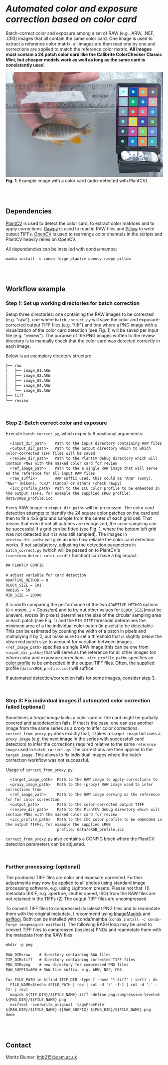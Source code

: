 # _Automated color and exposure correction based on color card_

Batch-correct color and exposure among a set of RAW (e.g. .ARW, .NEF, .CR3) images that all contain the same color card. One image is used to extract a reference color matrix,  all images are then read one by one and corrections are applied to match the reference color matrix. **All images must contain a 24 patch color card like the Calibrite ColorChecker Classic Mini, but cheaper models work as well as long as the same card is consistently used**.

![example_image](assets/example_image.png)
**Fig. 1**: Example image with a color card (auto-detected with PlantCV). 

<br />
<br />

## Dependencies
[PlantCV](https://github.com/danforthcenter/plantcv) is used to detect the color card, to extract color matrices and to apply corrections. [Rawpy](https://github.com/letmaik/rawpy) is used to read in RAW files and [Pillow](https://github.com/python-pillow/Pillow) to write output TIFFs. [OpenCV](https://github.com/opencv/opencv) is used to rearrange color channels in the scripts and PlantCV heavily relies on OpenCV.

All dependencies can be installed with conda/mamba:

```
mamba install -c conda-forge plantcv opencv rawpy pillow 
```
<br />
<br />

## Workflow example

###  Step 1:  Set up working directories for batch correction

Setup three directories: one containing the RAW images to be corrected (e.g. "raw"), one where ```batch_correct.py``` will save the color and exposure-corrected output TIFF files (e.g. "tiff") and one where a PNG image with a visualization of the color card detection (see Fig. 1) will be saved per input file (e.g. "review"). The purpose of the PNG images written to the review directory is to manually check that the color card was detected correctly in each image. 

Below is an exemplary directory structure:
```
├── raw
│   ├── image_01.ARW
│   ├── image_02.ARW
│   ├── image_03.ARW
│   ├── image_04.ARW
│   └── image_05.ARW
├── tiff
└── review
```
<br />

###  Step 2:  Batch correct color and exposure

Execute ```batch_correct.py```, which expects 6 positional argunments:

```
  <input_dir_path>    Path to the input directory containing RAW files
  <output_dir_path>   Path to the output directory which to which color-corrected TIFF files will be saved
  <review_dir_path>   Path to the PlantCV debug directory which will contain PNGs with the masked color card for review
  <ref_image_path>    Path to the a single RAW image that will serve as the reference for all input RAW files
  <raw_suffix>        RAW suffix used, this could be "ARW" (Sony), "NEF" (Nikon), "CR3" (Canon) or others (check rawpy)
  <icc_profile_path>  Path to the ICC color profile to be embedded in the output TIFFs, for example the supplied sRGB profile: data/sRGB_profile.icc
```

Every RAW image in ```<input_dir_path>``` will be processed. The color card detection attempts to identify the 24 square color patches on the card and then to fit a 4x6 grid and sample from the center of each grid cell. That means that even if not all patches are recognized, the color sampling can be successful if a grid can be fitted (see Fig. 1, where the bottom left grid was not detected but it is was still sampled). The images in ```<review_dir_path>``` will give an idea how reliable the color card detection works. If not satisfactory, adjusting the detection parameters in ```batch_correct.py``` (which will be passed on to PlantCV's ```transform.detect_color_card()``` function) can have a big impact:

```
## PLANTCV CONFIG

# adjust variable for card detection
ADAPTIVE_METHOD = 0
BLOCK_SIZE = 101
RADIUS = 50
MIN_SIZE = 20000
```

It is worth comparing the performance of the two ```ADAPTIVE_METHOD``` options (```0``` = *mean*, ```1``` = *Gaussian*) and to try out other values for ```BLOCK_SIZE```(must be uneven). ```RADIUS``` (in pixels) determines the size of the circular sampling area in each patch (see Fig. 1) and the ```MIN_SIZE``` threshold determines the minimum area of a the individual color patch (in pixels) to be detectable. This can be estimated by counting the width of a patch in pixels and multiplying it by 2, but make sure to set a threshold that is slightly below the observed patch size to account for variation between images. 
```<ref_image_path>``` specifies a single RAW image (this can be one from ```<input_dir_path>```) that will serve as the reference for all other images ton inform color and exposure corrections. ```<icc_profile_path>``` specifies an [color profile](https://en.wikipedia.org/wiki/ICC_profile) to be embedded in the output TIFF files. Often, the supplied profile (```data/sRGB_profile.icc```) will suffice.

If automated detection/correction fails for some images, consider step 3.


<br />

###  Step 3:  Fix individual images if automated color correction failed [optional]

Sometimes a *target image* lacks a color card or the card might be partially covered and autodetection fails. If that is the case, one can use another image from the same series as a *proxy* to infer color corrections. ```correct_from_proxy.py``` does exactly that, it takes a ```target image``` but uses a ```proxy image``` (e.g. the next image in the series with successfull card detection) to infer the corrections required relative to the same ```reference image``` used in ```batch_correct.py```. The corrections are then applied to the ```target image```. This allows to fix individual images where the batch correction workflow was not successful.

Usage of ```correct_from_proxy.py```:

```
  <target_image_path>  Path to the RAW image to apply corrections to
  <proxy_image_path>   Path to the (proxy) RAW image used to infer corrections from
  <ref_image_path>     Path to the RAW image serving as the reference for for color correction
  <output_path>        Path to the color-corrected output TIFF
  <review_dir_path>    Path to the PlantCV debug directory which will contain PNGs with the masked color card for review
  <icc_profile_path>   Path to the ICC color profile to be embedded in the output TIFFs, for example the supplied sRGB
                       profile: data/sRGB_profile.icc
```

```correct_from_proxy.py``` also contains a CONFIG block where the PlantCV detection parameters can be adjusted.


<br />

###  Further processing: [optional] 

The produced TIFF files are color and exposure corrected. Further adjustments may now be applied to all photos using standard image processing software, e.g. using Lightroom presets. 
Please not that: 
(1) metadata (EXIF, e.g. aperture, shutter speed, ISO) from the RAW files are not retained in the TIFFs
(2) The output TIFF files are uncompressed.

To convert TIFF files to compressed (lossless!) PNG files and to reannotate them with the original metadata, I recommend using [ImageMagick](https://imagemagick.org/index.php) and [exiftool](https://exiftool.org). Both can be installed with conda/mamba (```conda install -c conda-forge imagemagick exiftool```). The following BASH loop may be used to convert TIFF files to compressed (lossless) PNGs and reannotate them with the metadata from the RAW files:

```
mkdir -p png

RAW_DIR=raw    # directory containing RAW files
TIF_DIR=tiff   # directory containing corrected TIFF files
PNG_DIR=png    # new directory for compressed PNG files
RAW_SUFFIX=ARW # RAW file suffix, e.g. ARW, NEF, CR3

for FILE_PATH in $(find $TIF_DIR -type f -name "*.tiff" | sort) ; do
  FILE_NAME=$(echo $FILE_PATH | rev | cut -d '/' -f-1 | cut -d '.' -f2- | rev)
  magick ${TIF_DIR}/${FILE_NAME}.tiff -define png:compression-level=6 ${PNG_DIR}/${FILE_NAME}.png
  exiftool -overwrite_original -tagsFromFile ${RAW_DIR}/${FILE_NAME}.${RAW_SUFFIX} ${PNG_DIR}/${FILE_NAME}.png
done
```
<br />
<br />

## Contact

Moritz Blumer: lmb215@cam.ac.uk


